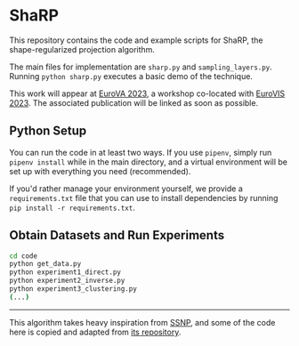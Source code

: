# ShaRP

This repository contains the code and example scripts for ShaRP, the shape-regularized projection algorithm.

The main files for implementation are `sharp.py` and `sampling_layers.py`. Running `python sharp.py` executes a basic demo of the technique.

This work will appear at [EuroVA 2023](https://www.eurova.org/eurova-2023), a workshop co-located with [EuroVIS 2023](https://www.eurovis.org/). The associated publication will be linked as soon as possible.

## Python Setup

You can run the code in at least two ways. If you use `pipenv`, simply run `pipenv install` while in the main directory, and a virtual environment will be set up with everything you need (recommended).

If you'd rather manage your environment yourself, we provide a `requirements.txt` file that you can use to install dependencies by running `pip install -r requirements.txt`.

## Obtain Datasets and Run Experiments
```bash
cd code
python get_data.py
python experiment1_direct.py
python experiment2_inverse.py
python experiment3_clustering.py
(...)
```


----

This algorithm takes heavy inspiration from [SSNP](https://research.rug.nl/en/publications/self-supervised-dimensionality-reduction-with-neural-networks-and), and some of the code here is copied and adapted from [its repository](https://github.com/mespadoto/ssnp).
